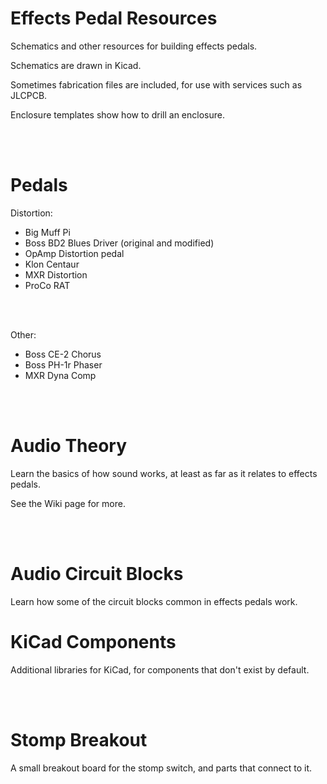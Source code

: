 # Effects Pedal Resources
Schematics and other resources for building effects pedals.

Schematics are drawn in Kicad.

Sometimes fabrication files are included, for use with services such as JLCPCB.

Enclosure templates show how to drill an enclosure.

</br></br>


# Pedals
Distortion:
* Big Muff Pi
* Boss BD2 Blues Driver (original and modified)
* OpAmp Distortion pedal
* Klon Centaur
* MXR Distortion
* ProCo RAT

</br></br>

Other:
* Boss CE-2 Chorus
* Boss PH-1r Phaser
* MXR Dyna Comp

</br></br>


# Audio Theory
Learn the basics of how sound works, at least as far as it relates to effects pedals.

See the Wiki page for more.

</br></br>


# Audio Circuit Blocks
Learn how some of the circuit blocks common in effects pedals work.


# KiCad Components
Additional libraries for KiCad, for components that don't exist by default.

</br></br>


# Stomp Breakout
A small breakout board for the stomp switch, and parts that connect to it.

</br></br>

